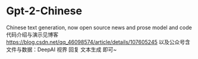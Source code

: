 # Gpt-2-Chinese
Chinese text generation, now open source news and prose model and code
代码介绍与演示见博客
https://blog.csdn.net/qq_46098574/article/details/107605245
以及公众号含文件与数据：DeepAI 视界 回复 文本生成 即可~
